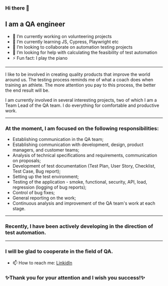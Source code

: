 ### Hi there 👋
## I am a QA engineer
- 🔭 I’m currently working on volunteering projects
- 🌱 I’m currently learning JS, Cypress, Playwright etc
- 👯 I’m looking to collaborate on automation testing projects
- 🤔 I’m looking for help with calculating the feasibility of test automation
- ⚡ Fun fact: I play the piano
___
I like to be involved in creating quality products that improve the world around us. The testing process reminds me of what a coach does when training an athlete. The more attention you pay to this process, the better the end result will be.

I am currently involved in several interesting projects, two of which I am a Team Lead of the QA team. I do everything for comfortable and productive work.
___
### At the moment, I am focused on the following responsibilities:
- Establishing communication in the QA team;
- Establishing communication with development, design, product managers, and customer teams;
- Analysis of technical specifications and requirements, communication on proposals;
- Development of test documentation (Test Plan, User Story, Checklist, Test Case, Bug report);
- Setting up the test environment;
- Testing of the application - smoke, functional, security, API, load, regression (logging of bug reports);
- Control of bug fixes;
- General reporting on the work;
- Continuous analysis and improvement of the QA team's work at each stage.
___
### Recently, I have been actively developing in the direction of test automation. 

___
### I will be glad to cooperate in the field of QA.
- 📫 How to reach me: [Linkidln](https://www.linkedin.com/in/serhiiqaengineer/)

### ✨Thank you for your attention and I wish you success!✨
